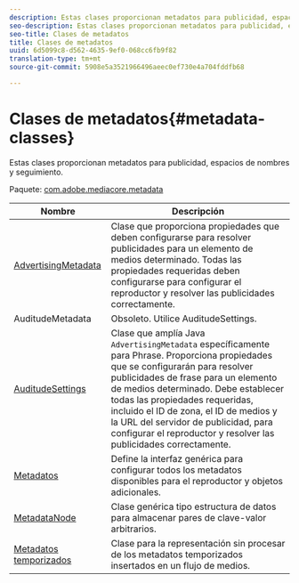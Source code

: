 ```yaml
---
description: Estas clases proporcionan metadatos para publicidad, espacios de nombres y seguimiento.
seo-description: Estas clases proporcionan metadatos para publicidad, espacios de nombres y seguimiento.
seo-title: Clases de metadatos
title: Clases de metadatos
uuid: 6d5099c8-d562-4635-9ef0-068cc6fb9f82
translation-type: tm+mt
source-git-commit: 5908e5a3521966496aeec0ef730e4a704fddfb68

---
```



# Clases de metadatos{#metadata-classes}

Estas clases proporcionan metadatos para publicidad, espacios de nombres y seguimiento.

Paquete: [com.adobe.mediacore.metadata](https://help.adobe.com/en_US/primetime/api/psdk/javadoc_1.4/com/adobe/mediacore/metadata/package-summary.html)

| Nombre | Descripción |
|---|---|
| [AdvertisingMetadata](https://help.adobe.com/en_US/primetime/api/psdk/javadoc_1.4/com/adobe/mediacore/metadata/AdvertisingMetadata.html) | Clase que proporciona propiedades que deben configurarse para resolver publicidades para un elemento de medios determinado. Todas las propiedades requeridas deben configurarse para configurar el reproductor y resolver las publicidades correctamente. |
| AuditudeMetadata | Obsoleto. Utilice AuditudeSettings. |
| [AuditudeSettings](https://help.adobe.com/en_US/primetime/api/psdk/javadoc_1.4/com/adobe/mediacore/metadata/AuditudeSettings.html) | Clase que amplía Java `AdvertisingMetadata` específicamente para Phrase. Proporciona propiedades que se configurarán para resolver publicidades de frase para un elemento de medios determinado. Debe establecer todas las propiedades requeridas, incluido el ID de zona, el ID de medios y la URL del servidor de publicidad, para configurar el reproductor y resolver las publicidades correctamente. |
| [Metadatos](https://help.adobe.com/en_US/primetime/api/psdk/javadoc_1.4/com/adobe/mediacore/metadata/Metadata.html) | Define la interfaz genérica para configurar todos los metadatos disponibles para el reproductor y objetos adicionales. |
| [MetadataNode](https://help.adobe.com/en_US/primetime/api/psdk/javadoc_1.4/com/adobe/mediacore/metadata/MetadataNode.html) | Clase genérica tipo estructura de datos para almacenar pares de clave-valor arbitrarios. |
| [Metadatos temporizados](https://help.adobe.com/en_US/primetime/api/psdk/javadoc_1.4/com/adobe/mediacore/metadata/TimedMetadata.html) | Clase para la representación sin procesar de los metadatos temporizados insertados en un flujo de medios. |